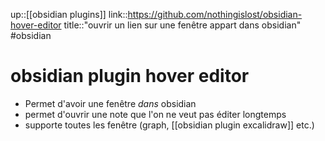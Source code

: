 up::[[obsidian plugins]]
link::https://github.com/nothingislost/obsidian-hover-editor
title::"ouvrir un lien sur une fenêtre appart dans obsidian"
#obsidian 
# obsidian plugin hover editor
 - Permet d'avoir une fenêtre _dans_ obsidian
 - permet d'ouvrir une note que l'on ne veut pas éditer longtemps
 - supporte toutes les fenêtre (graph, [[obsidian plugin excalidraw]] etc.)

